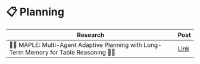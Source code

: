 # 📋 Planning

| Research | Post |
|----------|-----------|
| 🤖🌳 MAPLE: Multi-Agent Adaptive Planning with Long-Term Memory for Table Reasoning 🌳🤖 | [Link](https://www.linkedin.com/posts/mahmoudrabie2004_forabraiabrscientists-forabraiabrresearchers-activity-7337776825055522817-7EUG) |
